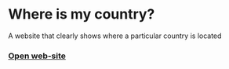 # Where is my country?

A website that clearly shows where a particular country is located

### <a href="https://where-is-my-country.com/">Open web-site</a>

